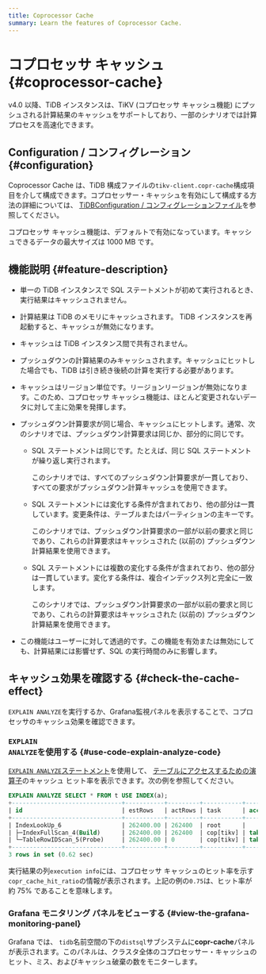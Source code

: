 ```yaml
---
title: Coprocessor Cache
summary: Learn the features of Coprocessor Cache.
---
```


# コプロセッサ キャッシュ {#coprocessor-cache}

v4.0 以降、TiDB インスタンスは、TiKV (コプロセッサ キャッシュ機能) にプッシュされる計算結果のキャッシュをサポートしており、一部のシナリオでは計算プロセスを高速化できます。

## Configuration / コンフィグレーション {#configuration}

<CustomContent platform="tidb">

Coprocessor Cache は、TiDB 構成ファイルの`tikv-client.copr-cache`構成項目を介して構成できます。コプロセッサー・キャッシュを有効にして構成する方法の詳細については、 [TiDBConfiguration / コンフィグレーションファイル](/tidb-configuration-file.md#tikv-clientcopr-cache-new-in-v400)を参照してください。

</CustomContent>

<CustomContent platform="tidb-cloud">

コプロセッサ キャッシュ機能は、デフォルトで有効になっています。キャッシュできるデータの最大サイズは 1000 MB です。

</CustomContent>

## 機能説明 {#feature-description}

-   単一の TiDB インスタンスで SQL ステートメントが初めて実行されるとき、実行結果はキャッシュされません。

-   計算結果は TiDB のメモリにキャッシュされます。 TiDB インスタンスを再起動すると、キャッシュが無効になります。

-   キャッシュは TiDB インスタンス間で共有されません。

-   プッシュダウンの計算結果のみキャッシュされます。キャッシュにヒットした場合でも、TiDB は引き続き後続の計算を実行する必要があります。

-   キャッシュはリージョン単位です。リージョンリージョンが無効になります。このため、コプロセッサ キャッシュ機能は、ほとんど変更されないデータに対して主に効果を発揮します。

-   プッシュダウン計算要求が同じ場合、キャッシュにヒットします。通常、次のシナリオでは、プッシュダウン計算要求は同じか、部分的に同じです。
    -   SQL ステートメントは同じです。たとえば、同じ SQL ステートメントが繰り返し実行されます。

        このシナリオでは、すべてのプッシュダウン計算要求が一貫しており、すべての要求がプッシュダウン計算キャッシュを使用できます。

    -   SQL ステートメントには変化する条件が含まれており、他の部分は一貫しています。変更条件は、テーブルまたはパーティションの主キーです。

        このシナリオでは、プッシュダウン計算要求の一部が以前の要求と同じであり、これらの計算要求はキャッシュされた (以前の) プッシュダウン計算結果を使用できます。

    -   SQL ステートメントには複数の変化する条件が含まれており、他の部分は一貫しています。変化する条件は、複合インデックス列と完全に一致します。

        このシナリオでは、プッシュダウン計算要求の一部が以前の要求と同じであり、これらの計算要求はキャッシュされた (以前の) プッシュダウン計算結果を使用できます。

-   この機能はユーザーに対して透過的です。この機能を有効または無効にしても、計算結果には影響せず、SQL の実行時間のみに影響します。

## キャッシュ効果を確認する {#check-the-cache-effect}

`EXPLAIN ANALYZE`を実行するか、Grafana監視パネルを表示することで、コプロセッサのキャッシュ効果を確認できます。

### <code>EXPLAIN ANALYZE</code>を使用する {#use-code-explain-analyze-code}

[`EXPLAIN ANALYZE`ステートメント](/sql-statements/sql-statement-explain-analyze.md)を使用して、 [テーブルにアクセスするための演算子](/choose-index.md#operators-for-accessing-tables)のキャッシュ ヒット率を表示できます。次の例を参照してください。

```sql
EXPLAIN ANALYZE SELECT * FROM t USE INDEX(a);
+-------------------------------+-----------+---------+-----------+------------------------+----------------------------------------------------------------------------------------------------------------------------------------------------------------------------------------------------------------------------------------------------------+--------------------------------+-----------------------+------+
| id                            | estRows   | actRows | task      | access object          | execution info                                                                                                                                                                                                                                           | operator info                  | memory                | disk |
+-------------------------------+-----------+---------+-----------+------------------------+----------------------------------------------------------------------------------------------------------------------------------------------------------------------------------------------------------------------------------------------------------+--------------------------------+-----------------------+------+
| IndexLookUp_6                 | 262400.00 | 262400  | root      |                        | time:620.513742ms, loops:258, cop_task: {num: 4, max: 5.530817ms, min: 1.51829ms, avg: 2.70883ms, p95: 5.530817ms, max_proc_keys: 2480, p95_proc_keys: 2480, tot_proc: 1ms, tot_wait: 1ms, rpc_num: 4, rpc_time: 10.816328ms, copr_cache_hit_rate: 0.75} |                                | 6.685169219970703 MB  | N/A  |
| ├─IndexFullScan_4(Build)      | 262400.00 | 262400  | cop[tikv] | table:t, index:a(a, c) | proc max:93ms, min:1ms, p80:93ms, p95:93ms, iters:275, tasks:4                                                                                                                                                                                           | keep order:false, stats:pseudo | 1.7549400329589844 MB | N/A  |
| └─TableRowIDScan_5(Probe)     | 262400.00 | 0       | cop[tikv] | table:t                | time:0ns, loops:0                                                                                                                                                                                                                                        | keep order:false, stats:pseudo | N/A                   | N/A  |
+-------------------------------+-----------+---------+-----------+------------------------+----------------------------------------------------------------------------------------------------------------------------------------------------------------------------------------------------------------------------------------------------------+--------------------------------+-----------------------+------+
3 rows in set (0.62 sec)
```

実行結果の列`execution info`には、コプロセッサ キャッシュのヒット率を示す`copr_cache_hit_ratio`の情報が表示されます。上記の例の`0.75`は、ヒット率が約 75% であることを意味します。

### Grafana モニタリング パネルをビューする {#view-the-grafana-monitoring-panel}

Grafana では、 `tidb`名前空間の下の`distsql`サブシステムに**copr-cache**パネルが表示されます。このパネルは、クラスタ全体のコプロセッサー・キャッシュのヒット、ミス、およびキャッシュ破棄の数をモニターします。
